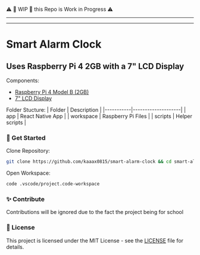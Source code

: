 ⚠️ 🚧 WIP 🚧 this Repo is Work in Progress ⚠️

---
---

# Smart Alarm Clock

## Uses Raspberry Pi 4 2GB with a 7" LCD Display

Components:

- [Raspberry Pi 4 Model B (2GB)](https://www.raspberrypi.com/products/raspberry-pi-4-model-b/)
- [7" LCD Display](https://www.waveshare.com/wiki/7inch_HDMI_LCD_(B))

Folder Stucture:
| Folder    | Description        |
|-----------|--------------------|
| app       | React Native App   |
| workspace | Raspberry Pi Files |
| scripts   | Helper scripts     |

### 🚀 Get Started

Clone Repository:

```bash
git clone https://github.com/kaaax0815/smart-alarm-clock && cd smart-alarm-clock
```

Open Workspace:

```bash
code .vscode/project.code-workspace
```

### ✨ Contribute

Contributions will be ignored due to the fact the project being for school

### 📜 License

This project is licensed under the MIT License - see the [LICENSE](LICENSE) file for details.
